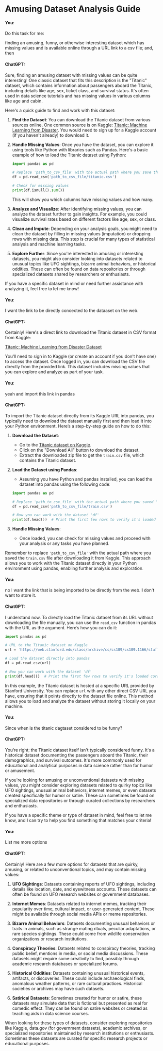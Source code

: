 # Amusing Dataset Analysis Guide

#### You:
Do this task for me:

finding an amusing, funny, or otherwise interesting dataset which has missing values and is available online through a URL link to a csv file; and, then

#### ChatGPT:
Sure, finding an amusing dataset with missing values can be quite interesting! One classic dataset that fits this description is the "Titanic" dataset, which contains information about passengers aboard the Titanic, including details like age, sex, ticket class, and survival status. It's often used in data science tutorials and has missing values in various columns like age and cabin.

Here's a quick guide to find and work with this dataset:

1. **Find the Dataset**: You can download the Titanic dataset from various sources online. One common source is on Kaggle: [Titanic: Machine Learning from Disaster](https://www.kaggle.com/c/titanic/data). You would need to sign up for a Kaggle account (if you haven't already) to download it.

2. **Handle Missing Values**: Once you have the dataset, you can explore it using tools like Python with libraries such as Pandas. Here's a basic example of how to load the Titanic dataset using Python:

   ```python
   import pandas as pd

   # Replace 'path_to_csv_file' with the actual path where you save the downloaded CSV file
   df = pd.read_csv('path_to_csv_file/titanic.csv')

   # Check for missing values
   print(df.isnull().sum())
   ```

   This will show you which columns have missing values and how many.

3. **Analyze and Visualize**: After identifying missing values, you can analyze the dataset further to gain insights. For example, you could visualize survival rates based on different factors like age, sex, or class.

4. **Clean and Impute**: Depending on your analysis goals, you might need to clean the dataset by filling in missing values (imputation) or dropping rows with missing data. This step is crucial for many types of statistical analysis and machine learning tasks.

5. **Explore Further**: Since you're interested in amusing or interesting datasets, you might also consider looking into datasets related to unusual topics like UFO sightings, bizarre animal behaviors, or historical oddities. These can often be found on data repositories or through specialized datasets shared by researchers or enthusiasts.

If you have a specific dataset in mind or need further assistance with analyzing it, feel free to let me know!


#### You:
I want the link to be directly concected to the dataaset on the web.

#### ChatGPT:
Certainly! Here's a direct link to download the Titanic dataset in CSV format from Kaggle:

[Titanic: Machine Learning from Disaster Dataset](https://www.kaggle.com/c/titanic/data)

You'll need to sign in to Kaggle (or create an account if you don't have one) to access the dataset. Once logged in, you can download the CSV file directly from the provided link. This dataset includes missing values that you can explore and analyze as part of your task.


#### You:
yeah and import this link in pandas

#### ChatGPT:
To import the Titanic dataset directly from its Kaggle URL into pandas, you typically need to download the dataset manually first and then load it into your Python environment. Here’s a step-by-step guide on how to do this:

1. **Download the Dataset**:
   - Go to the [Titanic dataset on Kaggle](https://www.kaggle.com/c/titanic/data).
   - Click on the "Download All" button to download the dataset.
   - Extract the downloaded zip file to get the `train.csv` file, which contains the Titanic dataset.

2. **Load the Dataset using Pandas**:

   - Assuming you have Python and pandas installed, you can load the dataset into pandas using the following code:

   ```python
   import pandas as pd

   # Replace 'path_to_csv_file' with the actual path where you saved 'train.csv'
   df = pd.read_csv('path_to_csv_file/train.csv')

   # Now you can work with the dataset 'df'
   print(df.head())  # Print the first few rows to verify it's loaded correctly
   ```

3. **Handle Missing Values**:
   - Once loaded, you can check for missing values and proceed with your analysis or any tasks you have planned.

Remember to replace `'path_to_csv_file'` with the actual path where you saved the `train.csv` file after downloading it from Kaggle. This approach allows you to work with the Titanic dataset directly in your Python environment using pandas, enabling further analysis and exploration.


#### You:
no I want the link that is being imported to be directly from the web. I don't want to store it.

#### ChatGPT:
I understand now. To directly load the Titanic dataset from its URL without downloading the file manually, you can use the `read_csv` function in pandas with the URL as the argument. Here’s how you can do it:

```python
import pandas as pd

# URL to the Titanic dataset on Kaggle
url = 'https://web.stanford.edu/class/archive/cs/cs109/cs109.1166/stuff/titanic.csv'

# Load the dataset directly into pandas
df = pd.read_csv(url)

# Now you can work with the dataset 'df'
print(df.head())  # Print the first few rows to verify it's loaded correctly
```

In this example, the Titanic dataset is hosted at a specific URL provided by Stanford University. You can replace `url` with any other direct CSV URL you have, ensuring that it points directly to the dataset file online. This method allows you to load and analyze the dataset without storing it locally on your machine.


#### You:
Since when is the titanic dagtaset considered to be funny?

#### ChatGPT:
You're right; the Titanic dataset itself isn't typically considered funny. It's a historical dataset documenting the passengers aboard the Titanic, their demographics, and survival outcomes. It's more commonly used for educational and analytical purposes in data science rather than for humor or amusement.

If you're looking for amusing or unconventional datasets with missing values, you might consider exploring datasets related to quirky topics like UFO sightings, unusual animal behaviors, internet memes, or even datasets created specifically for humor or satire. These can sometimes be found on specialized data repositories or through curated collections by researchers and enthusiasts.

If you have a specific theme or type of dataset in mind, feel free to let me know, and I can try to help you find something that matches your criteria!


#### You:
List me more options 

#### ChatGPT:
Certainly! Here are a few more options for datasets that are quirky, amusing, or related to unconventional topics, and may contain missing values:

1. **UFO Sightings**: Datasets containing reports of UFO sightings, including details like location, date, and eyewitness accounts. These datasets can often be found on UFO research websites or government databases.

2. **Internet Memes**: Datasets related to internet memes, tracking their popularity over time, cultural impact, or user-generated content. These might be available through social media APIs or meme repositories.

3. **Bizarre Animal Behaviors**: Datasets documenting unusual behaviors or traits in animals, such as strange mating rituals, peculiar adaptations, or rare species sightings. These could come from wildlife conservation organizations or research institutions.

4. **Conspiracy Theories**: Datasets related to conspiracy theories, tracking public belief, mentions in media, or social media discussions. These datasets might require some creativity to find, possibly through academic research databases or specialized forums.

5. **Historical Oddities**: Datasets containing unusual historical events, artifacts, or discoveries. These could include archaeological finds, anomalous weather patterns, or rare cultural practices. Historical societies or archives may have such datasets.

6. **Satirical Datasets**: Sometimes created for humor or satire, these datasets may simulate data that is fictional but presented as real for comedic effect. They can be found on satire websites or created as teaching aids in data science courses.

When looking for these types of datasets, consider exploring repositories like Kaggle, data.gov (for government datasets), academic archives, or specialized repositories maintained by research institutions or enthusiasts. Sometimes these datasets are curated for specific research projects or educational purposes.
